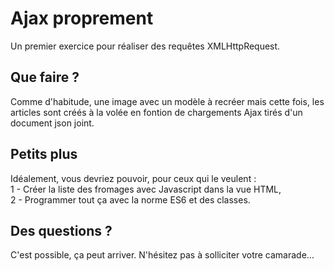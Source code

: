 # Ajax proprement  
Un premier exercice pour réaliser des requêtes XMLHttpRequest.  
  
## Que faire ?  
Comme d'habitude, une image avec un modèle à recréer mais cette fois, les articles sont créés à la volée en fontion de chargements Ajax tirés d'un document json joint.  
  
## Petits plus  
Idéalement, vous devriez pouvoir, pour ceux qui le veulent :  
1 - Créer la liste des fromages avec Javascript dans la vue HTML,  
2 - Programmer tout ça avec la norme ES6 et des classes.  
  
## Des questions ?  
C'est possible, ça peut arriver. N'hésitez pas à solliciter votre camarade...